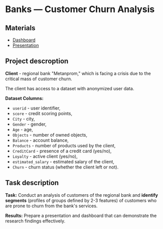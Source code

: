 # Banks — Customer Churn Analysis

## Materials

* [Dashboard](https://public.tableau.com/views/Project_final_16857298399680/Dashboard1?:language=en-GB&publish=yes&:display_count=n&:origin=viz_share_link)
* [Presentation](https://drive.google.com/file/d/1wbxudKwBe4zeTKiBVdaJNGwZCV5TbwQB/view?usp=sharing)

## Project descroption

**Client** - regional bank "Metanprom," which is facing a crisis due to the critical mass of customer churn.

The client has access to a dataset with anonymized user data.

**Dataset Columns:**
* `userid` - user identifier,
* `score` - credit scoring points,
* `City` - city,
* `Gender` - gender,
* `Age` - age,
* `Objects` - number of owned objects,
* `Balance` - account balance,
* `Products` - number of products used by the client,
* `CreditCard` - presence of a credit card (yes/no),
* `Loyalty` - active client (yes/no),
* `estimated_salary` - estimated salary of the client,
* `Churn` - churn status (whether the client left or not).

## Task description

**Task:** Conduct an analysis of customers of the regional bank and **identify segments** (profiles of groups defined by 2-3 features) of customers who are prone to churn from the bank's services.

**Results:** Prepare a presentation and dashboard that can demonstrate the research findings effectively.
